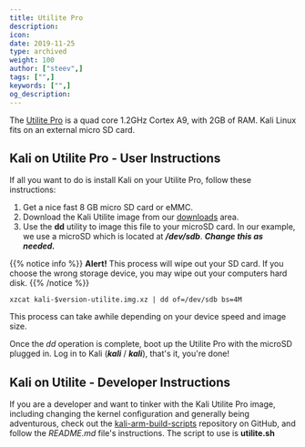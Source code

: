 ```yaml
---
title: Utilite Pro
description:
icon:
date: 2019-11-25
type: archived
weight: 100
author: ["steev",]
tags: ["",]
keywords: ["",]
og_description:
---
```


The [Utilite Pro](http://www.compulab.co.il/utilite-computer/web/utilite-overview) is a quad core 1.2GHz Cortex A9, with 2GB of RAM. Kali Linux fits on an external micro SD card.

## Kali on Utilite Pro - User Instructions

If all you want to do is install Kali on your Utilite Pro, follow these instructions:

1. Get a nice fast 8 GB micro SD card or eMMC.
2. Download the Kali Utilite image from our [downloads](https://www.offensive-security.com/kali-linux-arm-images/) area.
3. Use the **dd** utility to image this file to your microSD card. In our example, we use a microSD which is located at **_/dev/sdb_**. **_Change this as needed._**

{{% notice info %}}
**Alert!** This process will wipe out your SD card. If you choose the wrong storage device, you may wipe out your computers hard disk.
{{% /notice %}}

```
xzcat kali-$version-utilite.img.xz | dd of=/dev/sdb bs=4M
```

This process can take awhile depending on your device speed and image size.

Once the _dd_ operation is complete, boot up the Utilite Pro with the microSD  plugged in. Log in to Kali (**_kali_** / **_kali_**), that's it, you're done!

## Kali on Utilite - Developer Instructions

If you are a developer and want to tinker with the Kali Utilite Pro image, including changing the kernel configuration and generally being adventurous, check out the [kali-arm-build-scripts](https://gitlab.com/kalilinux/build-scripts/kali-arm) repository on GitHub, and follow the _README.md_ file's instructions.  The script to use is **utilite.sh**
